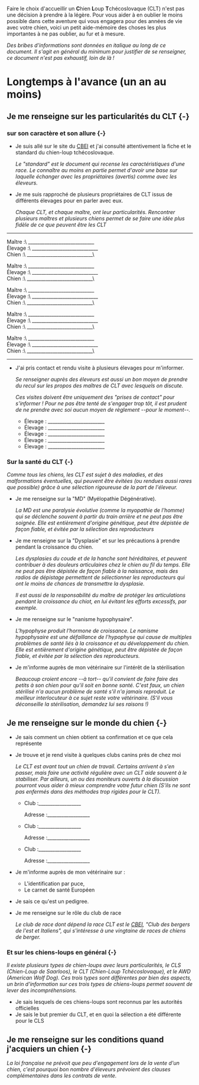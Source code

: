 Faire le choix d'accueillir un **C**hien **L**oup **T**chécoslovaque (CLT) n'est pas une décision à prendre à la légère. Pour vous aider à en oublier le moins possible dans cette aventure qui vous engagera pour des années de vie avec votre chien, voici un petit aide-mémoire des choses les plus importantes à ne pas oublier, au fur et à mesure.

*Des bribes d'informations sont données en italique au long de ce document. Il s'agit en général du minimum pour justifier de se renseigner, ce document n'est pas exhaustif, loin de là !*

# Longtemps à l'avance (un an au moins)

## Je me renseigne sur les particularités du CLT {-}

### sur son caractère et son allure {-}
-   Je suis allé sur le site du [CBEI](http://www.cbei.fr) et j'ai consulté attentivement la fiche et le standard du chien-loup tchécoslovaque.

    *Le "standard" est le document qui recense les caractéristiques d'une race. Le connaître au moins en partie permet d'avoir une base sur laquelle échanger avec les propriétaires (avertis) comme avec les éleveurs.*

-   Je me suis rapproché de plusieurs propriétaires de CLT issus de différents élevages pour en parler avec eux.

    *Chaque CLT, et chaque maître, ont leur particularités. Rencontrer plusieurs maîtres et plusieurs chiens permet de se faire une idée plus fidèle de ce que peuvent être les CLT*

---------- ------------------------------
Maître :\   ____________________________\
Élevage :\  ____________________________\
Chien :\    ____________________________\

Maître :\   ____________________________\
Élevage :\  ____________________________\
Chien :\    ____________________________\

Maître :\   ____________________________\
Élevage :\  ____________________________\
Chien :\    ____________________________\

Maître :\   ____________________________\
Élevage :\  ____________________________\
Chien :\    ____________________________\

Maître :\   ____________________________\
Élevage :\  ____________________________\
Chien :\    ____________________________\
---------- ------------------------------

-   J'ai pris contact et rendu visite à plusieurs élevages pour m'informer.

    *Se renseigner auprès des éleveurs est aussi un bon moyen de prendre du recul sur les propos des maîtres de CLT avec lesquels on discute.*

    *Ces visites doivent être uniquement des "prises de contact" pour s'informer ! Pour ne pas être tenté de s'engager trop tôt, il est prudent de ne prendre avec soi aucun moyen de règlement --pour le moment--.*

    *   Élevage : ________________________
    *   Élevage : ________________________
    *   Élevage : ________________________
    *   Élevage : ________________________
    *   Élevage : ________________________

### Sur la santé du CLT {-}
*Comme tous les chiens, les CLT est sujet à des maladies, et des malformations éventuelles, qui peuvent être évitées (ou rendues aussi rares que possible) grâce à une sélection rigoureuse de la part de l'éleveur.*

-   Je me renseigne sur la "MD" (Myélopathie Dégénérative).

    *La MD est une paralysie évolutive (comme la myopathie de l'homme) qui se déclenche souvent à partir du train arrière et ne peut pas être soignée. Elle est entièrement d'origine génétique, peut être dépistée de façon fiable, et évitée par la sélection des reproducteurs*

*   Je me renseigne sur la "Dysplasie" et sur les précautions à prendre pendant la croissance du chien.

    *Les dysplasies du coude et de la hanche sont héréditaires, et peuvent contribuer à des douleurs articulaires chez le chien au fil du temps. Elle ne peut pas être dépistée de façon fiable à la naissance, mais des radios de dépistage permettent de sélectionner les reproducteurs qui ont le moins de chances de transmettre la dysplasie.*

    *Il est aussi de la responsabilité du maître de protéger les articulations pendant la croissance du chiot, en lui évitant les efforts excessifs, par exemple.*

-   Je me renseigne sur le "nanisme hypophysaire".

    *L'hypophyse produit l'hormone de croissance. Le nanisme hypophysaire est une défaillance de l'hypophyse qui cause de multiples problèmes de santé liés à la croissance et au développement du chien. Elle est entièrement d'origine génétique, peut être dépistée de façon fiable, et évitée par la sélection des reproducteurs.*

-   Je m'informe auprès de mon vétérinaire sur l'intérêt de la stérilisation

    *Beaucoup croient encore --à tort-- qu'il convient de faire faire des petits à son chien pour qu'il soit en bonne santé. C'est faux, un chien stérilisé n'a aucun problème de santé s'il n'a jamais reproduit. Le meilleur interlocuteur à ce sujet reste votre vétérinaire. (S'il vous déconseille la stérilisation, demandez lui ses raisons !)*

## Je me renseigne sur le monde du chien {-}

-   Je sais comment un chien obtient sa confirmation et ce que cela représente
-   Je trouve et je rend visite à quelques clubs canins près de chez moi

    *Le CLT est avant tout un chien de travail. Certains arrivent à s'en passer, mais faire une activité régulière avec un CLT aide souvent à le stabiliser. Par ailleurs, un ou des moniteurs ouverts à la discussion pourront vous aider à mieux comprendre votre futur chien (S'ils ne sont pas enfermés dans des méthodes trop rigides pour le CLT).*

    -   Club :__________________

        Adresse :__________________
    -   Club :__________________

        Adresse :__________________

    -   Club :__________________

        Adresse :__________________

-   Je m'informe auprès de mon vétérinaire sur :
    -   L'identification par puce,
    -   Le carnet de santé Européen

-   Je sais ce qu'est un pedigree.

-   Je me renseigne sur le rôle du club de race

    *Le club de race dont dépend la race CLT est le [CBEI](http://www.cbei.fr), "Club des bergers de l'est et Italiens", qui s'intéresse à une vingtaine de races de chiens de berger.*

### Et sur les chiens-loups en général {-}
*Il existe plusieurs types de chien-loups avec leurs particularités, le CLS (Chien-Loup de Saarloos), le CLT (Chien-Loup Tchécoslovaque), et le AWD (American Wolf Dog). Ces trois types sont différentes par bien des aspects, un brin d'information sur ces trois types de chiens-loups permet souvent de lever des incompréhensions.*

-   Je sais lesquels de ces chiens-loups sont reconnus par les autorités officielles
-   Je sais le but premier du CLT, et en quoi la sélection a été différente pour le CLS


## Je me renseigne sur les conditions quand j'acquiers un chien {-}

*La loi française ne prévoit que peu d'engagement lors de la vente d'un chien, c'est pourquoi bon nombre d'éleveurs prévoient des clauses complémentaires dans les contrats de vente.*
